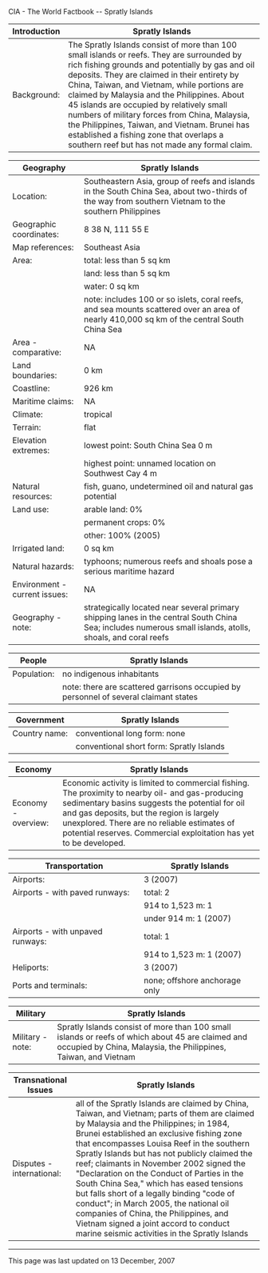 CIA - The World Factbook -- Spratly Islands

| Introduction | Spratly Islands |
| --- | --- |
| Background: | The Spratly Islands consist of more than 100 small islands or reefs. They are surrounded by rich fishing grounds and potentially by gas and oil deposits. They are claimed in their entirety by China, Taiwan, and Vietnam, while portions are claimed by Malaysia and the Philippines. About 45 islands are occupied by relatively small numbers of military forces from China, Malaysia, the Philippines, Taiwan, and Vietnam. Brunei has established a fishing zone that overlaps a southern reef but has not made any formal claim. |

| Geography | Spratly Islands |
| --- | --- |
| Location: | Southeastern Asia, group of reefs and islands in the South China Sea, about two-thirds of the way from southern Vietnam to the southern Philippines |
| Geographic coordinates: | 8 38 N, 111 55 E |
| Map references: | Southeast Asia |
| Area: | total: less than 5 sq km |
| | land: less than 5 sq km |
| | water: 0 sq km |
| | note: includes 100 or so islets, coral reefs, and sea mounts scattered over an area of nearly 410,000 sq km of the central South China Sea |
| Area - comparative: | NA |
| Land boundaries: | 0 km |
| Coastline: | 926 km |
| Maritime claims: | NA |
| Climate: | tropical |
| Terrain: | flat |
| Elevation extremes: | lowest point: South China Sea 0 m |
| | highest point: unnamed location on Southwest Cay 4 m |
| Natural resources: | fish, guano, undetermined oil and natural gas potential |
| Land use: | arable land: 0% |
| | permanent crops: 0% |
| | other: 100% (2005) |
| Irrigated land: | 0 sq km |
| Natural hazards: | typhoons; numerous reefs and shoals pose a serious maritime hazard |
| Environment - current issues: | NA |
| Geography - note: | strategically located near several primary shipping lanes in the central South China Sea; includes numerous small islands, atolls, shoals, and coral reefs |

| People | Spratly Islands |
| --- | --- |
| Population: | no indigenous inhabitants |
| | note: there are scattered garrisons occupied by personnel of several claimant states |

| Government | Spratly Islands |
| --- | --- |
| Country name: | conventional long form: none |
| | conventional short form: Spratly Islands |

| Economy | Spratly Islands |
| --- | --- |
| Economy - overview: | Economic activity is limited to commercial fishing. The proximity to nearby oil- and gas-producing sedimentary basins suggests the potential for oil and gas deposits, but the region is largely unexplored. There are no reliable estimates of potential reserves. Commercial exploitation has yet to be developed. |

| Transportation | Spratly Islands |
| --- | --- |
| Airports: | 3 (2007) |
| Airports - with paved runways: | total: 2 |
| | 914 to 1,523 m: 1 |
| | under 914 m: 1 (2007) |
| Airports - with unpaved runways: | total: 1 |
| | 914 to 1,523 m: 1 (2007) |
| Heliports: | 3 (2007) |
| Ports and terminals: | none; offshore anchorage only |

| Military | Spratly Islands |
| --- | --- |
| Military - note: | Spratly Islands consist of more than 100 small islands or reefs of which about 45 are claimed and occupied by China, Malaysia, the Philippines, Taiwan, and Vietnam |

| Transnational Issues | Spratly Islands |
| --- | --- |
| Disputes - international: | all of the Spratly Islands are claimed by China, Taiwan, and Vietnam; parts of them are claimed by Malaysia and the Philippines; in 1984, Brunei established an exclusive fishing zone that encompasses Louisa Reef in the southern Spratly Islands but has not publicly claimed the reef; claimants in November 2002 signed the "Declaration on the Conduct of Parties in the South China Sea," which has eased tensions but falls short of a legally binding "code of conduct"; in March 2005, the national oil companies of China, the Philippines, and Vietnam signed a joint accord to conduct marine seismic activities in the Spratly Islands |

---
This page was last updated on 13 December, 2007                      
